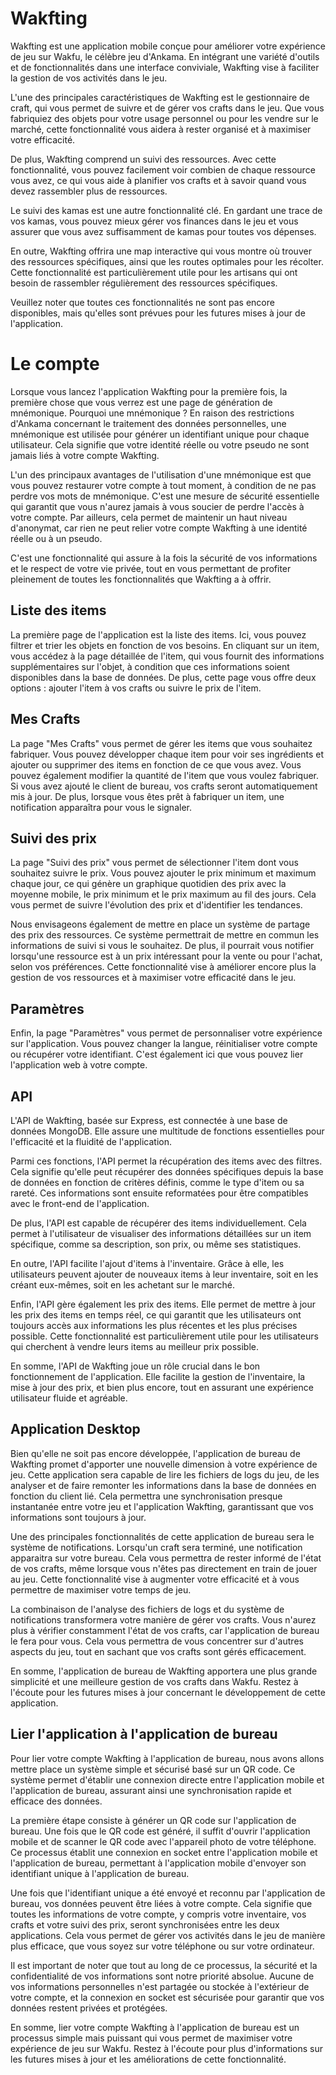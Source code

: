 # Wakfting

Wakfting est une application mobile conçue pour améliorer votre expérience de jeu sur Wakfu, le célèbre jeu d'Ankama. En intégrant une variété d'outils et de fonctionnalités dans une interface conviviale, Wakfting vise à faciliter la gestion de vos activités dans le jeu.

L'une des principales caractéristiques de Wakfting est le gestionnaire de craft, qui vous permet de suivre et de gérer vos crafts dans le jeu. Que vous fabriquiez des objets pour votre usage personnel ou pour les vendre sur le marché, cette fonctionnalité vous aidera à rester organisé et à maximiser votre efficacité.

De plus, Wakfting comprend un suivi des ressources. Avec cette fonctionnalité, vous pouvez facilement voir combien de chaque ressource vous avez, ce qui vous aide à planifier vos crafts et à savoir quand vous devez rassembler plus de ressources.

Le suivi des kamas est une autre fonctionnalité clé. En gardant une trace de vos kamas, vous pouvez mieux gérer vos finances dans le jeu et vous assurer que vous avez suffisamment de kamas pour toutes vos dépenses.

En outre, Wakfting offrira une map interactive qui vous montre où trouver des ressources spécifiques, ainsi que les routes optimales pour les récolter. Cette fonctionnalité est particulièrement utile pour les artisans qui ont besoin de rassembler régulièrement des ressources spécifiques.

Veuillez noter que toutes ces fonctionnalités ne sont pas encore disponibles, mais qu'elles sont prévues pour les futures mises à jour de l'application.

# Le compte

Lorsque vous lancez l'application Wakfting pour la première fois, la première chose que vous verrez est une page de génération de mnémonique. Pourquoi une mnémonique ? En raison des restrictions d'Ankama concernant le traitement des données personnelles, une mnémonique est utilisée pour générer un identifiant unique pour chaque utilisateur. Cela signifie que votre identité réelle ou votre pseudo ne sont jamais liés à votre compte Wakfting.

L'un des principaux avantages de l'utilisation d'une mnémonique est que vous pouvez restaurer votre compte à tout moment, à condition de ne pas perdre vos mots de mnémonique. C'est une mesure de sécurité essentielle qui garantit que vous n'aurez jamais à vous soucier de perdre l'accès à votre compte. Par ailleurs, cela permet de maintenir un haut niveau d'anonymat, car rien ne peut relier votre compte Wakfting à une identité réelle ou à un pseudo.

C'est une fonctionnalité qui assure à la fois la sécurité de vos informations et le respect de votre vie privée, tout en vous permettant de profiter pleinement de toutes les fonctionnalités que Wakfting a à offrir.

## Liste des items

La première page de l'application est la liste des items. Ici, vous pouvez filtrer et trier les objets en fonction de vos besoins. En cliquant sur un item, vous accédez à la page détaillée de l'item, qui vous fournit des informations supplémentaires sur l'objet, à condition que ces informations soient disponibles dans la base de données. De plus, cette page vous offre deux options : ajouter l'item à vos crafts ou suivre le prix de l'item.

## Mes Crafts

La page "Mes Crafts" vous permet de gérer les items que vous souhaitez fabriquer. Vous pouvez développer chaque item pour voir ses ingrédients et ajouter ou supprimer des items en fonction de ce que vous avez. Vous pouvez également modifier la quantité de l'item que vous voulez fabriquer. Si vous avez ajouté le client de bureau, vos crafts seront automatiquement mis à jour. De plus, lorsque vous êtes prêt à fabriquer un item, une notification apparaîtra pour vous le signaler.

## Suivi des prix

La page "Suivi des prix" vous permet de sélectionner l'item dont vous souhaitez suivre le prix. Vous pouvez ajouter le prix minimum et maximum chaque jour, ce qui génère un graphique quotidien des prix avec la moyenne mobile, le prix minimum et le prix maximum au fil des jours. Cela vous permet de suivre l'évolution des prix et d'identifier les tendances. 

Nous envisageons également de mettre en place un système de partage des prix des ressources. Ce système permettrait de mettre en commun les informations de suivi si vous le souhaitez. De plus, il pourrait vous notifier lorsqu'une ressource est à un prix intéressant pour la vente ou pour l'achat, selon vos préférences. Cette fonctionnalité vise à améliorer encore plus la gestion de vos ressources et à maximiser votre efficacité dans le jeu.

## Paramètres

Enfin, la page "Paramètres" vous permet de personnaliser votre expérience sur l'application. Vous pouvez changer la langue, réinitialiser votre compte ou récupérer votre identifiant. C'est également ici que vous pouvez lier l'application web à votre compte.

## API

L'API de Wakfting, basée sur Express, est connectée à une base de données MongoDB. Elle assure une multitude de fonctions essentielles pour l'efficacité et la fluidité de l'application.

Parmi ces fonctions, l'API permet la récupération des items avec des filtres. Cela signifie qu'elle peut récupérer des données spécifiques depuis la base de données en fonction de critères définis, comme le type d'item ou sa rareté. Ces informations sont ensuite reformatées pour être compatibles avec le front-end de l'application.

De plus, l'API est capable de récupérer des items individuellement. Cela permet à l'utilisateur de visualiser des informations détaillées sur un item spécifique, comme sa description, son prix, ou même ses statistiques.

En outre, l'API facilite l'ajout d'items à l'inventaire. Grâce à elle, les utilisateurs peuvent ajouter de nouveaux items à leur inventaire, soit en les créant eux-mêmes, soit en les achetant sur le marché.

Enfin, l'API gère également les prix des items. Elle permet de mettre à jour les prix des items en temps réel, ce qui garantit que les utilisateurs ont toujours accès aux informations les plus récentes et les plus précises possible. Cette fonctionnalité est particulièrement utile pour les utilisateurs qui cherchent à vendre leurs items au meilleur prix possible.

En somme, l'API de Wakfting joue un rôle crucial dans le bon fonctionnement de l'application. Elle facilite la gestion de l'inventaire, la mise à jour des prix, et bien plus encore, tout en assurant une expérience utilisateur fluide et agréable.

## Application Desktop

Bien qu'elle ne soit pas encore développée, l'application de bureau de Wakfting promet d'apporter une nouvelle dimension à votre expérience de jeu. Cette application sera capable de lire les fichiers de logs du jeu, de les analyser et de faire remonter les informations dans la base de données en fonction du client lié. Cela permettra une synchronisation presque instantanée entre votre jeu et l'application Wakfting, garantissant que vos informations sont toujours à jour.

Une des principales fonctionnalités de cette application de bureau sera le système de notifications. Lorsqu'un craft sera terminé, une notification apparaitra sur votre bureau. Cela vous permettra de rester informé de l'état de vos crafts, même lorsque vous n'êtes pas directement en train de jouer au jeu. Cette fonctionnalité vise à augmenter votre efficacité et à vous permettre de maximiser votre temps de jeu.

La combinaison de l'analyse des fichiers de logs et du système de notifications transformera votre manière de gérer vos crafts. Vous n'aurez plus à vérifier constamment l'état de vos crafts, car l'application de bureau le fera pour vous. Cela vous permettra de vous concentrer sur d'autres aspects du jeu, tout en sachant que vos crafts sont gérés efficacement.

En somme, l'application de bureau de Wakfting apportera une plus grande simplicité et une meilleure gestion de vos crafts dans Wakfu. Restez à l'écoute pour les futures mises à jour concernant le développement de cette application.

## Lier l'application à l'application de bureau

Pour lier votre compte Wakfting à l'application de bureau, nous avons allons mettre place un système simple et sécurisé basé sur un QR code. Ce système permet d'établir une connexion directe entre l'application mobile et l'application de bureau, assurant ainsi une synchronisation rapide et efficace des données.

La première étape consiste à générer un QR code sur l'application de bureau. Une fois que le QR code est généré, il suffit d'ouvrir l'application mobile et de scanner le QR code avec l'appareil photo de votre téléphone. Ce processus établit une connexion en socket entre l'application mobile et l'application de bureau, permettant à l'application mobile d'envoyer son identifiant unique à l'application de bureau.

Une fois que l'identifiant unique a été envoyé et reconnu par l'application de bureau, vos données peuvent être liées à votre compte. Cela signifie que toutes les informations de votre compte, y compris votre inventaire, vos crafts et votre suivi des prix, seront synchronisées entre les deux applications. Cela vous permet de gérer vos activités dans le jeu de manière plus efficace, que vous soyez sur votre téléphone ou sur votre ordinateur.

Il est important de noter que tout au long de ce processus, la sécurité et la confidentialité de vos informations sont notre priorité absolue. Aucune de vos informations personnelles n'est partagée ou stockée à l'extérieur de votre compte, et la connexion en socket est sécurisée pour garantir que vos données restent privées et protégées.

En somme, lier votre compte Wakfting à l'application de bureau est un processus simple mais puissant qui vous permet de maximiser votre expérience de jeu sur Wakfu. Restez à l'écoute pour plus d'informations sur les futures mises à jour et les améliorations de cette fonctionnalité.
